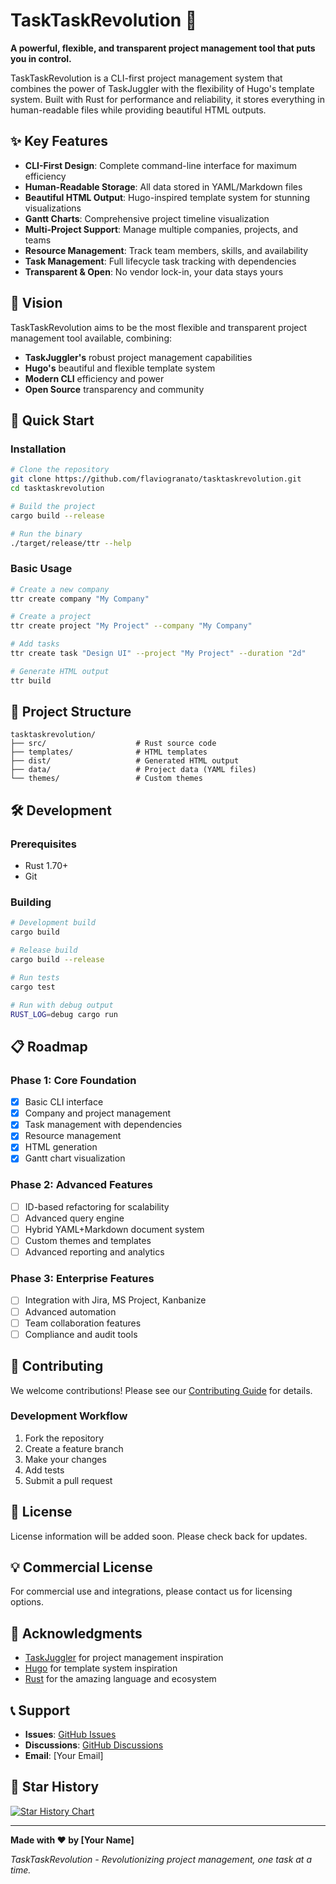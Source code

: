 # TaskTaskRevolution 🚀

**A powerful, flexible, and transparent project management tool that puts you in control.**

TaskTaskRevolution is a CLI-first project management system that combines the power of TaskJuggler with the flexibility of Hugo's template system. Built with Rust for performance and reliability, it stores everything in human-readable files while providing beautiful HTML outputs.

## ✨ Key Features

- **CLI-First Design**: Complete command-line interface for maximum efficiency
- **Human-Readable Storage**: All data stored in YAML/Markdown files
- **Beautiful HTML Output**: Hugo-inspired template system for stunning visualizations
- **Gantt Charts**: Comprehensive project timeline visualization
- **Multi-Project Support**: Manage multiple companies, projects, and teams
- **Resource Management**: Track team members, skills, and availability
- **Task Management**: Full lifecycle task tracking with dependencies
- **Transparent & Open**: No vendor lock-in, your data stays yours

## 🎯 Vision

TaskTaskRevolution aims to be the most flexible and transparent project management tool available, combining:

- **TaskJuggler's** robust project management capabilities
- **Hugo's** beautiful and flexible template system
- **Modern CLI** efficiency and power
- **Open Source** transparency and community

## 🚀 Quick Start

### Installation

```bash
# Clone the repository
git clone https://github.com/flaviogranato/tasktaskrevolution.git
cd tasktaskrevolution

# Build the project
cargo build --release

# Run the binary
./target/release/ttr --help
```

### Basic Usage

```bash
# Create a new company
ttr create company "My Company"

# Create a project
ttr create project "My Project" --company "My Company"

# Add tasks
ttr create task "Design UI" --project "My Project" --duration "2d"

# Generate HTML output
ttr build
```

## 📁 Project Structure

```
tasktaskrevolution/
├── src/                    # Rust source code
├── templates/              # HTML templates
├── dist/                   # Generated HTML output
├── data/                   # Project data (YAML files)
└── themes/                 # Custom themes
```

## 🛠️ Development

### Prerequisites

- Rust 1.70+
- Git

### Building

```bash
# Development build
cargo build

# Release build
cargo build --release

# Run tests
cargo test

# Run with debug output
RUST_LOG=debug cargo run
```

## 📋 Roadmap

### Phase 1: Core Foundation
- [x] Basic CLI interface
- [x] Company and project management
- [x] Task management with dependencies
- [x] Resource management
- [x] HTML generation
- [x] Gantt chart visualization

### Phase 2: Advanced Features
- [ ] ID-based refactoring for scalability
- [ ] Advanced query engine
- [ ] Hybrid YAML+Markdown document system
- [ ] Custom themes and templates
- [ ] Advanced reporting and analytics

### Phase 3: Enterprise Features
- [ ] Integration with Jira, MS Project, Kanbanize
- [ ] Advanced automation
- [ ] Team collaboration features
- [ ] Compliance and audit tools

## 🤝 Contributing

We welcome contributions! Please see our [Contributing Guide](CONTRIBUTING.md) for details.

### Development Workflow

1. Fork the repository
2. Create a feature branch
3. Make your changes
4. Add tests
5. Submit a pull request

## 📄 License

License information will be added soon. Please check back for updates.

## 💡 Commercial License

For commercial use and integrations, please contact us for licensing options.

## 🙏 Acknowledgments

- [TaskJuggler](http://www.taskjuggler.org/) for project management inspiration
- [Hugo](https://gohugo.io/) for template system inspiration
- [Rust](https://www.rust-lang.org/) for the amazing language and ecosystem

## 📞 Support

- **Issues**: [GitHub Issues](https://github.com/flaviogranato/tasktaskrevolution/issues)
- **Discussions**: [GitHub Discussions](https://github.com/flaviogranato/tasktaskrevolution/discussions)
- **Email**: [Your Email]

## 🌟 Star History

[![Star History Chart](https://api.star-history.com/svg?repos=flaviogranato/tasktaskrevolution&type=Date)](https://star-history.com/#flaviogranato/tasktaskrevolution&Date)

---

**Made with ❤️ by [Your Name]**

*TaskTaskRevolution - Revolutionizing project management, one task at a time.*
